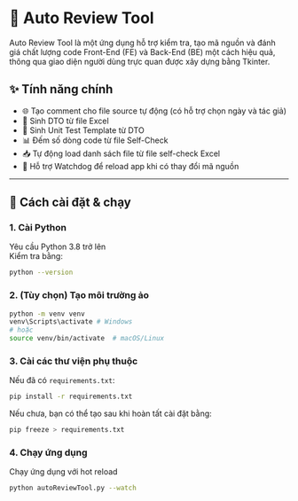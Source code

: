 # 🔧 Auto Review Tool

Auto Review Tool là một ứng dụng hỗ trợ kiểm tra, tạo mã nguồn và đánh giá chất lượng code Front-End (FE) và Back-End (BE) một cách hiệu quả, thông qua giao diện người dùng trực quan được xây dựng bằng Tkinter.

## ✨ Tính năng chính

- 🌐 Tạo comment cho file source tự động (có hỗ trợ chọn ngày và tác giả)
- 📄 Sinh DTO từ file Excel
- 🧪 Sinh Unit Test Template từ DTO
- 📊 Đếm số dòng code từ file Self-Check
- 📥 Tự động load danh sách file từ file self-check Excel
- 🔁 Hỗ trợ Watchdog để reload app khi có thay đổi mã nguồn

---

## 🚀 Cách cài đặt & chạy

### 1. Cài Python

Yêu cầu Python 3.8 trở lên  
Kiểm tra bằng:

```bash
python --version
```

### 2. (Tùy chọn) Tạo môi trường ảo

```bash
python -m venv venv
venv\Scripts\activate # Windows
# hoặc
source venv/bin/activate  # macOS/Linux
```

### 3. Cài các thư viện phụ thuộc

Nếu đã có `requirements.txt`:

```bash
pip install -r requirements.txt
```

Nếu chưa, bạn có thể tạo sau khi hoàn tất cài đặt bằng:

```bash
pip freeze > requirements.txt
```

### 4. Chạy ứng dụng

Chạy ứng dụng với hot reload

```bash
python autoReviewTool.py --watch
```
